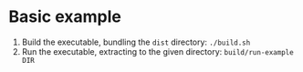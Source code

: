 # Basic example

1. Build the executable, bundling the `dist` directory: `./build.sh`
1. Run the executable, extracting to the given directory: `build/run-example DIR`
